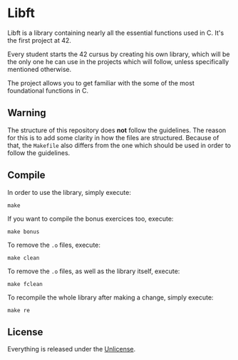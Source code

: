 # Libft
Libft is a library containing nearly all the essential functions used in C. It's the first project at 42.

Every student starts the 42 cursus by creating his own library, which will be the only one he can use in the projects which will follow, unless specifically mentioned otherwise.

The project allows you to get familiar with the some of the most foundational functions in C.

## Warning
The structure of this repository does **not** follow the guidelines. The reason for this is to add some clarity in how the files are structured. Because of that, the ```Makefile``` also differs from the one which should be used in order to follow the guidelines.

## Compile
In order to use the library, simply execute:
```
make
```

If you want to compile the bonus exercices too, execute:
```
make bonus
```

To remove the ```.o``` files, execute:
```
make clean
``` 

To remove the ```.o``` files, as well as the library itself, execute:
```
make fclean
```

To recompile the whole library after making a change, simply execute:
```
make re
```

## License
Everything is released under the [Unlicense](https://github.com/maxdesalle/42/blob/main/LICENSE).
